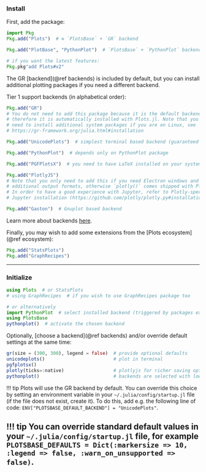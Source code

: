 ### Install
First, add the package:

```julia
import Pkg
Pkg.add("Plots")  # ≡ `PlotsBase` + `GR` backend

Pkg.add("PlotBase", "PythonPlot")  # `PlotsBase` + `PythonPlot` backend, which avoids installing the `GR` backend

# if you want the latest features:
Pkg.pkg"add Plots#v2"
```

The GR [backend](@ref backends) is included by default, but you can install additional plotting packages if you need a different backend.

Tier 1 support backends (in alphabetical order):
```julia
Pkg.add("GR")
# You do not need to add this package because it is the default backend and
# therefore it is automatically installed with Plots.jl. Note that you might
# need to install additional system packages if you are on Linux, see
# https://gr-framework.org/julia.html#installation

Pkg.add("UnicodePlots")  # simplest terminal based backend (guaranteed to work from a cluster, e.g. without X forwarding)

Pkg.add("PythonPlot")  # depends only on PythonPlot package

Pkg.add("PGFPlotsX")  # you need to have LaTeX installed on your system

Pkg.add("PlotlyJS")
# Note that you only need to add this if you need Electron windows and
# additional output formats, otherwise `plotly()` comes shipped with Plots.jl.
# In order to have a good experience with Jupyter, refer to Plotly-specific
# Jupyter installation (https://github.com/plotly/plotly.py#installation)

Pkg.add("Gaston")  # Gnuplot based backend
```

Learn more about backends [here](https://docs.juliaplots.org/latest/backends/).

Finally, you may wish to add some extensions from the [Plots ecosystem](@ref ecosystem):

```julia
Pkg.add("StatsPlots")
Pkg.add("GraphRecipes")
```

---

### Initialize
```julia
using Plots  # or StatsPlots
# using GraphRecipes  # if you wish to use GraphRecipes package too

# or alternatively
import PythonPlot  # select installed backend (triggered by packages extensions: https://docs.julialang.org/en/v1/manual/code-loading/#man-extensions)
using PlotsBase
pythonplot()  # activate the chosen backend
```

Optionally, [choose a backend](@ref backends) and/or override default settings at the same time:

```julia
gr(size = (300, 300), legend = false)  # provide optional defaults
unicodeplots()                         # plot in terminal
pgfplotsx()
plotly(ticks=:native)                  # plotlyjs for richer saving options
pythonplot()                           # backends are selected with lowercase names
```

!!! tip
    Plots will use the GR backend by default. You can override this choice by setting an environment variable in your `~/.julia/config/startup.jl` file (if the file does not exist, create it). To do this, add e.g. the following line of code: `ENV["PLOTSBASE_DEFAULT_BACKEND"] = "UnicodePlots"`.

!!! tip
    You can override standard default values in your `~/.julia/config/startup.jl` file, for example `PLOTSBASE_DEFAULTS = Dict(:markersize => 10, :legend => false, :warn_on_unsupported => false)`.
---

